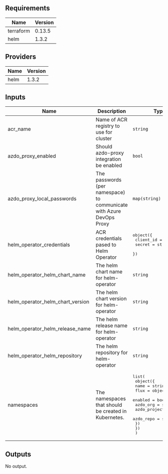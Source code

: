 ## Requirements

| Name | Version |
|------|---------|
| terraform | 0.13.5 |
| helm | 1.3.2 |

## Providers

| Name | Version |
|------|---------|
| helm | 1.3.2 |

## Inputs

| Name | Description | Type | Default | Required |
|------|-------------|------|---------|:--------:|
| acr\_name | Name of ACR registry to use for cluster | `string` | n/a | yes |
| azdo\_proxy\_enabled | Should azdo-proxy integration be enabled | `bool` | `true` | no |
| azdo\_proxy\_local\_passwords | The passwords (per namespace) to communicate with Azure DevOps Proxy | `map(string)` | `{}` | no |
| helm\_operator\_credentials | ACR credentials pased to Helm Operator | <pre>object({<br>    client_id = string<br>    secret    = string<br>  })</pre> | n/a | yes |
| helm\_operator\_helm\_chart\_name | The helm chart name for helm-operator | `string` | `"helm-operator"` | no |
| helm\_operator\_helm\_chart\_version | The helm chart version for helm-operator | `string` | `"1.1.0"` | no |
| helm\_operator\_helm\_release\_name | The helm release name for helm-operator | `string` | `"helm-operator"` | no |
| helm\_operator\_helm\_repository | The helm repository for helm-operator | `string` | `"https://charts.fluxcd.io"` | no |
| namespaces | The namespaces that should be created in Kubernetes. | <pre>list(<br>    object({<br>      name = string<br>      flux = object({<br>        enabled      = bool<br>        azdo_org     = string<br>        azdo_project = string<br>        azdo_repo    = string<br>      })<br>    })<br>  )</pre> | n/a | yes |

## Outputs

No output.

